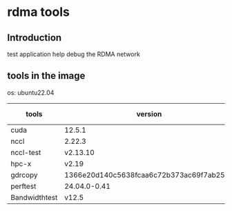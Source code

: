 # rdma tools

## Introduction

test application help debug the RDMA network

## tools in the image

os: ubuntu22.04

| tools         | version                                   | updated time |
|---------------|-------------------------------------------|--------------|
| cuda          | 12.5.1                                    | 2024.7.30    |
| nccl          | 2.22.3                                    | 2024.7.30    |
| nccl-test     | v2.13.10                                  | 2024.7.30    |
| hpc-x         | v2.19                                     | 2024.7.30    |
| gdrcopy       | 1366e20d140c5638fcaa6c72b373ac69f7ab2532  | 2024.7.30    |
| perftest      | 24.04.0-0.41                              | 2024.7.30    |
| Bandwidthtest | v12.5                                     | 2024.7.30    |
